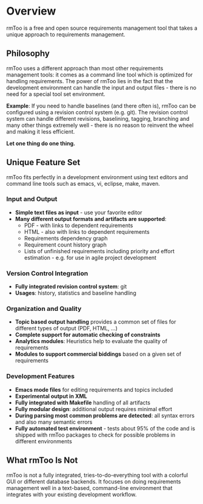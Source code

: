 # Overview

rmToo is a free and open source requirements management tool that takes a unique approach to requirements management.

## Philosophy

rmToo uses a different approach than most other requirements management tools: it comes as a command line tool which is optimized for handling requirements. The power of rmToo lies in the fact that the development environment can handle the input and output files - there is no need for a special tool set environment.

**Example**: If you need to handle baselines (and there often is), rmToo can be configured using a revision control system (e.g. git). The revision control system can handle different revisions, baselining, tagging, branching and many other things extremely well - there is no reason to reinvent the wheel and making it less efficient.

**Let one thing do one thing.**

## Unique Feature Set

rmToo fits perfectly in a development environment using text editors and command line tools such as emacs, vi, eclipse, make, maven.

### Input and Output
- **Simple text files as input** - use your favorite editor
- **Many different output formats and artifacts are supported**:
  - PDF - with links to dependent requirements
  - HTML - also with links to dependent requirements
  - Requirements dependency graph
  - Requirement count history graph
  - Lists of unfinished requirements including priority and effort estimation - e.g. for use in agile project development

### Version Control Integration
- **Fully integrated revision control system**: git
- **Usages**: history, statistics and baseline handling

### Organization and Quality
- **Topic based output handling** provides a common set of files for different types of output (PDF, HTML, ...)
- **Complete support for automatic checking of constraints**
- **Analytics modules**: Heuristics help to evaluate the quality of requirements
- **Modules to support commercial biddings** based on a given set of requirements

### Development Features
- **Emacs mode files** for editing requirements and topics included
- **Experimental output in XML**
- **Fully integrated with Makefile** handling of all artifacts
- **Fully modular design**: additional output requires minimal effort
- **During parsing most common problems are detected**: all syntax errors and also many semantic errors
- **Fully automated test environment** - tests about 95% of the code and is shipped with rmToo packages to check for possible problems in different environments

## What rmToo Is Not

rmToo is not a fully integrated, tries-to-do-everything tool with a colorful GUI or different database backends. It focuses on doing requirements management well in a text-based, command-line environment that integrates with your existing development workflow.